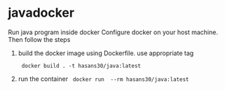 # javadocker
Run java program inside docker
Configure docker on your host machine.
Then follow the steps
 1. build the docker image using Dockerfile. use appropriate tag
 
    ```  docker build . -t hasans30/java:latest ```
 2. run the container
    ```  docker run  --rm hasans30/java:latest ```
